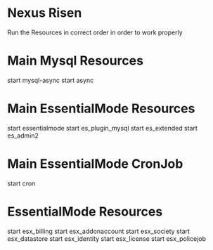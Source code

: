 # Nexus Risen

Run the Resources in correct order in order to work properly

# Main Mysql Resources

start mysql-async
start async

# Main EssentialMode Resources

start essentialmode
start es_plugin_mysql
start es_extended
start es_admin2 

# Main EssentialMode CronJob

start cron

# EssentialMode Resources

start esx_billing
start esx_addonaccount
start esx_society
start esx_datastore
start esx_identity
start esx_license
start esx_policejob

